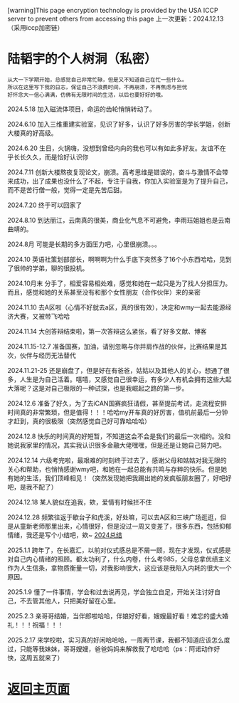 [warning]This page encryption technology is provided by the USA ICCP server to prevent others from accessing this page  上一次更新：2024.12.13（采用iccp加密链）

# 陆韬宇的个人树洞（私密）
```shell
从大一下学期开始，总感觉自己非常忙碌，但是又不知道自己在忙一些什么。
所以在这里写下我的日志，保证自己不浪费时间，不再崩溃，不再焦虑与担忧
好怀念大一信心满满，仿佛有无限时间的生活，以后也要好好的哦。
```
2024.5.18 加入磁流体项目，命运的齿轮悄悄转动了。

2024.6.10 加入三维重建实验室，见识了好多，认识了好多厉害的学长学姐，创新大楼真的好高级。

2024.6.20 生日，火锅嗨，没想到曾经内向的我也可以有如此多好友。友谊不在乎长长久久，而是恰好认识你

2024.7.11 创新大楼熬夜复现论文，崩溃。高考思维是错误的，奋斗与激情不会带来成功，出了成果也没什么了不起，专注于自我，你加入实验室是为了提升自己，而不是苦行僧一般，觉得一定是先苦后甜。

2024.7.20 终于可以回家了

2024.8.10 到达丽江，云南真的很美，商业化气息不可避免，李雨珏姐姐也是云南曲靖的。

2024.8月 可能是长期的多方面压力吧，心里很崩溃。。。

2024.10 英语社策划部部长，啊啊啊为什么手底下突然多了16个小东西哈哈，见到了很帅的学弟，聊的很投机。

2024.10月末 分手了，相爱容易相处难，感觉和她在一起只是为了找人分担压力。而且，感觉和她的关系甚至没有和那个女性朋友（合作伙伴）来的亲密

2024.11.10 去A区啦（心情不好就去a区，真的很有效），决定和wmy一起去能源经济大赛，又被带飞哈哈

2024.11.14 大创答辩结束啦，第一次答辩这么紧张，看了好多文献、博客

2024.11.15-12.7 准备国赛，加油，请别忽略与你并肩作战的伙伴，比赛结果是其次，伙伴与经历无法替代

2024.11.21-25 还是崩盘了，但是好在有爸爸，姑姑以及其他人的关心，想通了很多，人生是为自己活着。嘻嘻，又感觉自己很幸运，有多少人有机会拥有这些大起大落呢？这是对自己极限的一种试探，也是我崛起之路的第一步。

2024.12.6 准备了好久，为了去iCAN国赛疯狂请假，甚至提前考试，走流程安排时间真的非常繁琐，但是值得！！！哈哈my开车真的好厉害，值机前最后一分钟才赶到，真的很极限（突然感觉自己好可靠哈哈哈）

2024.12.8 快乐的时间真的好短暂，不知道这会不会是我们的最后一次相约。没和她说我家里的情况，其实我认识很多金融大佬嘿嘿，但是还是让她自己努力吧。

2024.12.14 六级考完啦，最艰难的时刻终于过去了，感谢父母和姑姑对我无限的关心和帮助，也悄悄感谢wmy吧，和她在一起总能有共鸣与存粹的快乐。但是她有她的生活，我们顶峰相见！（突然发现她把我踢出她的发疯版朋友圈了，好吧好吧，是我不配了）

2024.12.18 某人貌似在追我，欸，爱情有时候拦不住

2024.12.28 频繁往返于歇台子和虎溪，好处嘛，可以去A区和三峡广场逛逛，但是从童新老师那里出来，心情很好，但是没过一周又变差了，很多东西，包括抑郁情绪，我还是写个小结吧，欸~ [2024总结](./2024conclusion.html)

2025.1.1 跨年了，在长嘉汇，以前对仪式感总是不屑一顾，现在才发现，仪式感是对自己内心情绪的照顾。都太功利了，什么内卷，什么考985，父母总拿优绩主义作为人生信条，拿物质衡量一切，对我影响很大，这应该是我陷入内耗的很大一个原因。

2025.1.9 懂了一件事情，学会和过去说再见，学会独立自足，开始关注讨好自己，不去管其他人，只把美好留在心里。

2025.2.3 亲哥哥结婚，当伴郎啦哈哈，伴娘好好看，嫂嫂最好看！难忘的盛大婚礼！！！祝福！！！

2025.2.17 来学校啦，实习真的好闲哈哈哈，一周两节课，我都不知道应该怎么度过，只能等我妹妹，哥哥嫂嫂，爸爸妈妈来解救我了哈哈哈（ps：阿诺动作好快，这周五就来了）

# [返回主页面](https://fishsix20236356.github.io/)
